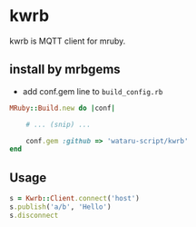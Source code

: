 # kwrb
kwrb is MQTT client for mruby.

## install by mrbgems
- add conf.gem line to `build_config.rb`

```ruby
MRuby::Build.new do |conf|

    # ... (snip) ...

    conf.gem :github => 'wataru-script/kwrb'
end
```

## Usage

```ruby
s = Kwrb::Client.connect('host')
s.publish('a/b', 'Hello')
s.disconnect
```
